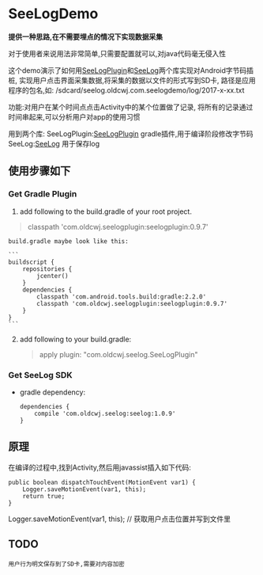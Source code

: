 # SeeLogDemo

**提供一种思路,在不需要埋点的情况下实现数据采集**

对于使用者来说用法非常简单,只需要配置就可以,对java代码毫无侵入性

这个demo演示了如何用[SeeLogPlugin](https://github.com/oldcwj/SeeLogPlugin)和[SeeLog](https://github.com/oldcwj/SeeLog)两个库实现对Android字节码插桩, 实现用户点击界面采集数据,将采集的数据以文件的形式写到SD卡, 路径是应用程序的包名,如:
/sdcard/seelog.oldcwj.com.seelogdemo/log/2017-x-xx.txt

功能:对用户在某个时间点点击Activity中的某个位置做了记录,
将所有的记录通过时间串起来,可以分析用户对app的使用习惯


用到两个库:
SeeLogPlugin:[SeeLogPlugin](https://github.com/oldcwj/SeeLogPlugin) gradle插件,用于编译阶段修改字节码
SeeLog:[SeeLog](https://github.com/oldcwj/SeeLog) 用于保存log

## 使用步骤如下
### Get Gradle Plugin

1. add following to the build.gradle of your root project.
>classpath 'com.oldcwj.seelogplugin:seelogplugin:0.9.7'

	build.gradle maybe look like this:
	
	```
	buildscript {
	    repositories {
	        jcenter()
	    }
	    dependencies {
	        classpath 'com.android.tools.build:gradle:2.2.0'
	        classpath 'com.oldcwj.seelogplugin:seelogplugin:0.9.7'
	    }
	}
	```
2. add following to your build.gradle:

	>apply plugin: "com.oldcwj.seelog.SeeLogPlugin"

### Get SeeLog SDK

* gradle dependency:

	```	
	dependencies {
		compile 'com.oldcwj.seelog:seelog:1.0.9'
	}
	```
	
## 原理
在编译的过程中,找到Activity,然后用javassist插入如下代码:
    
    public boolean dispatchTouchEvent(MotionEvent var1) {
        Logger.saveMotionEvent(var1, this);
        return true;
    }	
    
Logger.saveMotionEvent(var1, this); // 获取用户点击位置并写到文件里
    
## TODO

	用户行为明文保存到了SD卡,需要对内容加密